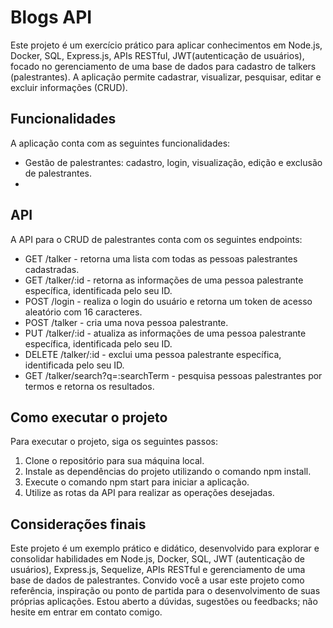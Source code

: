 <h1>Blogs API</h1>
<p>Este projeto é um exercício prático para aplicar conhecimentos em Node.js, Docker, SQL, Express.js, APIs RESTful, JWT(autenticação de usuários), focado no gerenciamento de uma base de dados para cadastro de talkers (palestrantes). A aplicação permite cadastrar, visualizar, pesquisar, editar e excluir informações (CRUD).</p>
<h2>Funcionalidades</h2>
<p>A aplicação conta com as seguintes funcionalidades:</p>
<ul>
  <li>Gestão de palestrantes: cadastro, login, visualização, edição e exclusão de palestrantes.<li>
</ul>
<h2>API</h2>
<p>A API para o CRUD de palestrantes conta com os seguintes endpoints:</p>
<ul>
<li>
  GET /talker - retorna uma lista com todas as pessoas palestrantes cadastradas.
</li>
<li>
  GET /talker/:id - retorna as informações de uma pessoa palestrante específica, identificada pelo seu ID.
</li>
<li>
  POST /login - realiza o login do usuário e retorna um token de acesso aleatório com 16 caracteres.
</li>
<li>
  POST /talker - cria uma nova pessoa palestrante.
</li>
<li>
  PUT /talker/:id - atualiza as informações de uma pessoa palestrante específica, identificada pelo seu ID.
</li>
<li>
  DELETE /talker/:id - exclui uma pessoa palestrante específica, identificada pelo seu ID.
</li>
<li>
  GET /talker/search?q=:searchTerm - pesquisa pessoas palestrantes por termos e retorna os resultados.
</li>
</ul>
<h2>Como executar o projeto</h2>
<p>Para executar o projeto, siga os seguintes passos:</p>
<ol>
<li>
  Clone o repositório para sua máquina local.
</li>
<li>
  Instale as dependências do projeto utilizando o comando npm install.
</li>
<li>
  Execute o comando npm start para iniciar a aplicação.
</li>
<li>
  Utilize as rotas da API para realizar as operações desejadas.
</li>
</ol>
<h2>Considerações finais</h2>
<p>Este projeto é um exemplo prático e didático, desenvolvido para explorar e consolidar habilidades em Node.js, Docker, SQL, JWT (autenticação de usuários), Express.js, Sequelize, APIs RESTful e gerenciamento de uma base de dados de palestrantes. Convido você a usar este projeto como referência, inspiração ou ponto de partida para o desenvolvimento de suas próprias aplicações. Estou aberto a dúvidas, sugestões ou feedbacks; não hesite em entrar em contato comigo.</p>
